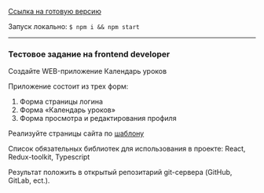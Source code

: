 [Ссылка на готовую версию](https://ya.ru)

Запуск локально: `$ npm i && npm start`

---
### Тестовое задание на frontend developer

Создайте WEB-приложение Календарь уроков

Приложение состоит из трех форм:

1. Форма страницы логина
2. Форма «Календарь уроков»
3. Форма просмотра и редактирования профиля

Реализуйте страницы сайта по [шаблону](https://www.figma.com/design/IA3W6CFFD6F9IyVH2E4GyI/%D0%A2%D0%B5%D1%81%D1%82%D0%BE%D0%B2%D0%BE%D0%B5-%D0%B7%D0%B0%D0%B4%D0%B0%D0%BD%D0%B8%D0%B5-%D0%BD%D0%B0-frontend-developer-2024%2F06?node-id=0-1&t=sX62nSs5T2jXbn8V-1)

Cписок обязательных библиотек для использования в проекте: React, Redux-toolkit, Typescript

Результат положить в открытый репозитарий git-сервера (GitHub, GitLab, ect.).

